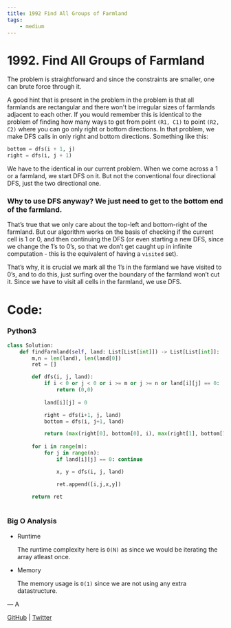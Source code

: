 ```yaml
---
title: 1992 Find All Groups of Farmland
tags:
    - medium
---
```



# 1992. Find All Groups of Farmland

The problem is straightforward and since the constraints are smaller, one can brute force through it.

A good hint that is present in the problem in the problem is that all farmlands are rectangular and there won't be irregular sizes of farmlands adjacent to each other. If you would remember this is identical to the problem of finding how many ways to get from point `(R1, C1)`  to point `(R2, C2)`  where you can go only right or bottom directions. In that problem, we make DFS calls in only right and bottom directions. Something like this:

```python
bottom = dfs(i + 1, j)
right = dfs(i, j + 1)
```

We have to the identical in our current problem. When we come across a 1 or a farmland, we start DFS on it. But not the conventional four directional DFS, just the two directional one.

### Why to use DFS anyway? We just need to get to the bottom end of the farmland.

That’s true that we only care about the top-left and bottom-right of the farmland. But our algorithm works on the basis of checking if the current cell is 1 or 0, and then continuing the DFS (or even starting a new DFS, since we change the 1’s to 0’s, so that we don’t get caught up in infinite computation - this is the equivalent of having a `visited` set).

That’s why, it is crucial we mark all the 1’s in the farmland we have visited to 0’s, and to do this, just surfing over the boundary of the farmland won’t cut it. Since we have to visit all cells in the farmland, we use DFS.

# Code:

### Python3

```python
class Solution:
    def findFarmland(self, land: List[List[int]]) -> List[List[int]]:
        m,n = len(land), len(land[0])
        ret = []

        def dfs(i, j, land):
            if i < 0 or j < 0 or i >= m or j >= n or land[i][j] == 0:
                return (0,0)
            
            land[i][j] = 0

            right = dfs(i+1, j, land)
            bottom = dfs(i, j+1, land)

            return (max(right[0], bottom[0], i), max(right[1], bottom[1], j))
        
        for i in range(m):
            for j in range(n):
                if land[i][j] == 0: continue

                x, y = dfs(i, j, land)

                ret.append([i,j,x,y])
        
        return ret
            

```

### Big O Analysis

- Runtime
    
    The runtime complexity here is `O(N)` as since we would be iterating the array atleast once.
    
- Memory
    
    The memory usage is `O(1)` since we are not using any extra datastructure.
    

— A

[GitHub](https://github.com/AtharvaKamble) | [Twitter](https://twitter.com/AtharvaKamble07)